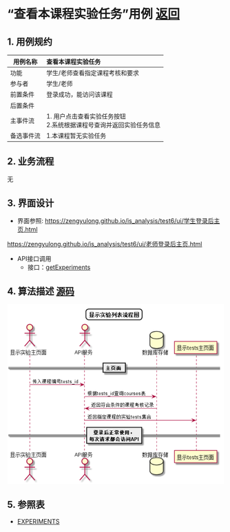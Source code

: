 # “查看本课程实验任务”用例 [返回](../../README.md)

## 1. 用例规约

|用例名称|查看本课程实验任务|
|-------|:-------------|
|功能|学生/老师查看指定课程考核和要求|
|参与者|学生/老师|
|前置条件| 登录成功，能访问该课程|
|后置条件||
|主事件流| 1. 用户点击查看实验任务按钮<br/>2.系统根据课程号查询并返回实验任务信息<br/>|
|备选事件流|1.本课程暂无实验任务|

## 2. 业务流程
无

## 3. 界面设计
- 界面参照: 
https://zengyulong.github.io/is_analysis/test6/ui/学生登录后主页.html

https://zengyulong.github.io/is_analysis/test6/ui/老师登录后主页.html
- API接口调用
    - 接口：[getExperiments](../接口1/getExperiments.md)

## 4. 算法描述 [源码](../流程图/产看课程考核和要求.wsd)
![查看课程考核和要求](../images/流程图/查看课程考核和要求.png)
    
## 5. 参照表

- [EXPERIMENTS](../数据库设计/数据库设计.md/#EXPERIMENTS)